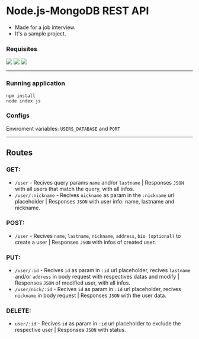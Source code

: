 # Node.js-MongoDB REST API

+ Made for a job interview.
+ It's a sample project.


### Requisites
![](https://img.shields.io/npm/v/npm.svg?logo=npm)
![](https://img.shields.io/badge/MongoDB-LTS-informational?style=flat&logo=mongodb&logoColor=green&color=green)
![](https://img.shields.io/badge/Node->=12.18.3-informational?style=flat&logo=node.js&logoColor=green&color=green)

---

### Running application
    npm install
    node index.js

### Configs
Enviroment variables: `USERS_DATABASE` and `PORT`

---

## Routes
### GET:
+ `/user` - Recives query params `name` and/or `lastname` | Responses `JSON` with all users that match the query, with all infos. 
+ `/user/:nickname` - Recives `nickname` as param in the `:nickname` url placeholder | Responses `JSON` with user info: name, lastname and nickname.

### POST:
+ `/user` - Recives `name`, `lastname`, `nickname`, `address`, `bio (optional)` to create a user | Responses `JSON` with infos of created user.

### PUT:
+ `/user/:id` - Recives `id` as param in `:id` url placeholder, recives `lastname` and/or `address` in body request with respectives datas and modify | Responses `JSON` of modified user, with all infos.
+ `/user/nick/:id` - Recives `id` as param in `:id` url placeholder, recives `nickname` in body request | Responses `JSON` with the user data.

### DELETE:
+ `user/:id` - Recives `id` as param in `:id` url placeholder to exclude the respective user | Responses `JSON` with status.
